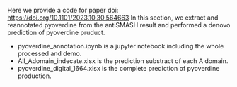 Here we provide a code for paper doi: https://doi.org/10.1101/2023.10.30.564663
In this section, we extract and reannotated pyoverdine from the antiSMASH result and performed a denovo prediction of pyoverdine pruduct.

- pyoverdine_annotation.ipynb is a jupyter notebook including the whole processed and demo.
- All_Adomain_indecate.xlsx is the prediction substract of each A domain.
- pyoverdine_digital_1664.xlsx is the complete prediction of pyoverdine production.
